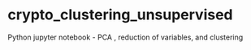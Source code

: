 # crypto_clustering_unsupervised
Python jupyter notebook - PCA , reduction of variables, and clustering
